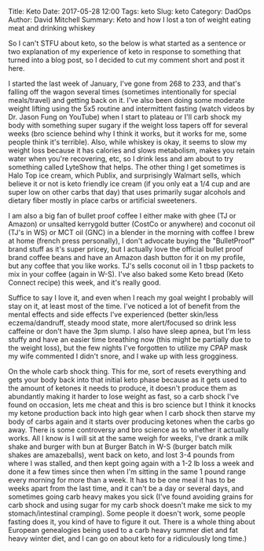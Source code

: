 Title: Keto 
Date: 2017-05-28 12:00
Tags: keto
Slug: keto
Category: DadOps
Author: David Mitchell
Summary: Keto and how I lost a ton of weight eating meat and drinking whiskey

So I can't STFU about keto, so the below is what started as a sentence or two explanation of my experience of keto in response to something that turned into a blog post, so I decided to cut my comment short and post it here.

I started the last week of January, I've gone from 268 to 233, and that's falling off the wagon several times (sometimes intentionally for special meals/travel) and getting back on it. I've also been doing some moderate weight lifting using the 5x5 routine and intermittent fasting (watch videos by Dr. Jason Fung on YouTube) when I start to plateau or I'll carb shock my body with something super sugary if the weight loss tapers off for several weeks (bro science behind why I think it works, but it works for me, some people think it's terrible). Also, while whiskey is okay, it seems to slow my weight loss because it has calories and slows metabolism, makes you retain water when you're recovering, etc, so I drink less and am about to try something called LyteShow that helps. The other thing I get sometimes is Halo Top ice cream, which Publix, and surprisingly Walmart sells, which believe it or not is keto friendly ice cream (if you only eat a 1/4 cup and are super low on other carbs that day) that uses primarily sugar alcohols and dietary fiber mostly in place carbs or artificial sweeteners.

I am also a big fan of bullet proof coffee I either make with ghee (TJ or Amazon) or unsalted kerrygold butter (CostCo or anywhere) and coconut oil (TJ's in WS) or MCT oil (GNC) in a blender in the morning with coffee I brew at home (french press personally), I don't advocate buying the "BulletProof" brand stuff as it's super pricey, but I actually love the official bullet proof brand coffee beans and have an Amazon dash button for it on my profile, but any coffee that you like works. TJ's sells coconut oil in 1 tbsp packets to mix in your coffee (again in W-S). I've also baked some Keto bread (Keto Connect recipe) this week, and it's really good.

Suffice to say I love it, and even when I reach my goal weight I probably will stay on it, at least most of the time. I've noticed a lot of benefit from the mental effects and side effects I've experienced (better skin/less eczema/dandruff, steady mood state, more alert/focused so drink less caffeine or don't have the 3pm slump. I also have sleep apnea, but I'm less stuffy and have an easier time breathing now (this might be partially due to the weight loss), but the few nights I've forgotten to utilize my CPAP mask my wife commented I didn't snore, and I wake up with less grogginess.

On the whole carb shock thing. This for me, sort of resets everything and gets your body back into that initial keto phase because as it gets used to the amount of ketones it needs to produce, it doesn't produce them as abundantly making it harder to lose weight as fast, so a carb shock I've found on occasion, lets me cheat and this is bro science but I think it knocks my ketone production back into high gear when I carb shock then starve my body of carbs again and it starts over producing ketones when the carbs go away. There is some controversy and bro science as to whether it actually works. All I know is I will sit at the same weigh for weeks, I've drank a milk shake and burger with bun at Burger Batch in W-S (burger batch milk shakes are amazeballs), went back on keto, and lost 3-4 pounds from where I was stalled, and then kept going again with a 1-2 lb loss a week and done it a few times since then when I'm sitting in the same 1 pound range every morning for more than a week. It has to be one meal it has to be weeks apart from the last time, and it can't be a day or several days, and sometimes going carb heavy makes you sick (I've found avoiding grains for carb shock and using sugar for my carb shock doesn't make me sick to my stomach/intestinal cramping). Some people it doesn't work, some people fasting does it, you kind of have to figure it out. There is a whole thing about European genealogies being used to a carb heavy summer diet and fat heavy winter diet, and I can go on about keto for a ridiculously long time.)
